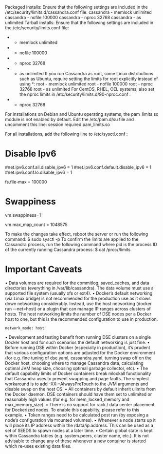 Packaged installs: Ensure that the following settings are included in the /etc/security/limits.d/cassandra.conf file:
cassandra - memlock unlimited
cassandra - nofile 100000
cassandra - nproc 32768
cassandra - as unlimited
Tarball installs: Ensure that the following settings are included in the /etc/security/limits.conf file:
* - memlock unlimited
* - nofile 100000
* - nproc 32768
* - as unlimited
If you run Cassandra as root, some Linux distributions such as Ubuntu, require setting the limits for root explicitly instead of using *:
root - memlock unlimited
root - nofile 100000
root - nproc 32768
root - as unlimited
For CentOS, RHEL, OEL systems, also set the nproc limits in /etc/security/limits.d/90-nproc.conf :
* - nproc 32768

For installations on Debian and Ubuntu operating systems, the pam_limits.so module is not enabled by default. Edit the /etc/pam.d/su file and uncomment this line:
session    required   pam_limits.so

For all installations, add the following line to /etc/sysctl.conf :



# Disable Ipv6
#net.ipv6.conf.all.disable_ipv6 = 1
#net.ipv6.conf.default.disable_ipv6 = 1
#net.ipv6.conf.lo.disable_ipv6 = 1

fs.file-max = 100000

# Swappiness
vm.swappiness=1

vm.max_map_count = 1048575

To make the changes take effect, reboot the server or run the following command:
$ sudo sysctl -p
To confirm the limits are applied to the Cassandra process, run the following command where pid is the process ID of the currently running Cassandra process:
$ cat /proc/<pid>/limits


# Important Caveats
• Data volumes are required for the commitlog, saved_caches, and data directories (everything in /var/lib/cassandra). The data volume must use a supported file system (usually xfs or ext4).
• Docker’s default networking (via Linux bridge) is not recommended for the production use as it slows down networking considerably. Instead, use the host networking (docker run --net=host) or a plugin that can manage IP ranges across clusters of hosts. The host networking limits the number of DSE nodes per a Docker host to one, but this is the recommended configuration to use in production.
```
network_mode: host
```
• Development and testing benefit from running DSE clusters on a single Docker host and for such scenarios the default networking is just fine.
• Before running DSE within Docker (especially in production), it’s prudent that various configuration options are adjusted for the Docker environment (for e.g. fine tuning of dse.yaml, cassandra.yaml, turning swap off on the Docker host, choosing where to manage Cassandra data, calculating optimal JVM heap size, choosing optimal garbage collector, etc).
• The default capability limits of Docker containers break mlockall functionality that Cassandra uses to prevent swapping and page faults. The simplest workaround is to add -XX:+AlwaysPreTouch to the JVM arguments and disable swap on the host OS.
• All containers by default inherit ulimits from the Docker daemon. DSE containers should have them set to unlimited or reasonably high values (for e.g. for mem_locked_memory and max_memory_size).
• There is no support for rack / data center placement for Dockerized nodes. To enable this capability, please refer to this example.
• Token ranges need to be calculated post run (by exposing a node’s configuration via mounted volumes).
• Whenever a node starts up it will place its IP address within the /data/ip.address. This can be used as a set of SEEDS to spawn nodes at a later time.
• Certain global state is kept within Cassandra tables (e.g. system.peers, cluster name, etc.). It is not advisable to change any of these whenever a new container is started which re-uses existing data files.